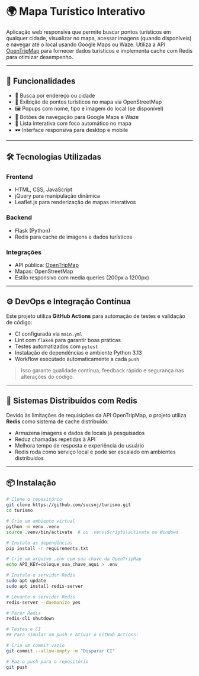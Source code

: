 # 🌍 Mapa Turístico Interativo

Aplicação web responsiva que permite buscar pontos turísticos em qualquer cidade, visualizar no mapa, acessar imagens (quando disponíveis) e navegar até o local usando Google Maps ou Waze. Utiliza a API [OpenTripMap](https://opentripmap.com/) para fornecer dados turísticos e implementa cache com Redis para otimizar desempenho.

---

## 🚀 Funcionalidades

- 🔎 Busca por endereço ou cidade
- 📍 Exibição de pontos turísticos no mapa via OpenStreetMap
- 🖼️ Popups com nome, tipo e imagem do local (se disponível)
- 🧭 Botões de navegação para Google Maps e Waze
- 📜 Lista interativa com foco automático no mapa
- 🕶️ Interface responsiva para desktop e mobile

---

## 🛠️ Tecnologias Utilizadas

### Frontend
- HTML, CSS, JavaScript
- jQuery para manipulação dinâmica
- Leaflet.js para renderização de mapas interativos

### Backend
- Flask (Python)
- Redis para cache de imagens e dados turísticos

### Integrações
- API pública: [OpenTripMap](https://opentripmap.com/)
- Mapas: OpenStreetMap
- Estilo responsivo com media queries (200px a 1200px)

---

## ⚙️ DevOps e Integração Contínua

Este projeto utiliza **GitHub Actions** para automação de testes e validação de código:

- CI configurada via `main.yml`
- Lint com `flake8` para garantir boas práticas
- Testes automatizados com `pytest`
- Instalação de dependências e ambiente Python 3.13
- Workflow executado automaticamente a cada `push`

> Isso garante qualidade contínua, feedback rápido e segurança nas alterações do código.

---

## 🧠 Sistemas Distribuídos com Redis

Devido às limitações de requisições da API OpenTripMap, o projeto utiliza **Redis** como sistema de cache distribuído:

- Armazena imagens e dados de locais já pesquisados
- Reduz chamadas repetidas à API
- Melhora tempo de resposta e experiência do usuário
- Redis roda como serviço local e pode ser escalado em ambientes distribuídos

---

## 📦 Instalação

```bash
# Clone o repositório
git clone https://github.com/sucsnj/turismo.git
cd turismo

# Crie um ambiente virtual
python -m venv .venv
source .venv/bin/activate  # ou .venv\Scripts\activate no Windows

# Instale as dependências
pip install -r requirements.txt

# Crie um arquivo .env com sua chave da OpenTripMap
echo API_KEY=coloque_sua_chave_aqui > .env

# Instale o servidor Redis
sudo apt update
sudo apt install redis-server

# Levante o servidor Redis
redis-server --daemonize yes

# Parar Redis
redis-cli shutdown

# Testes e CI
## Para simular um push e ativar o GitHub Actions:

# Cria um commit vazio
git commit --allow-empty -m "Disparar CI"

# Faz o push para o repositório
git push
